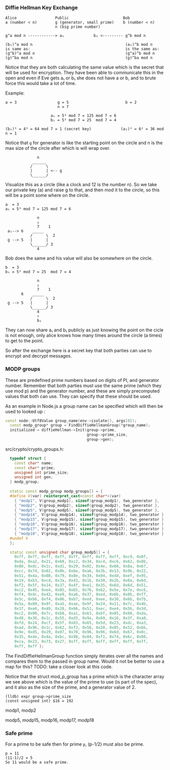 ### Diffie Hellman Key Exchange

```
Alice                 Public                        Bob
a (number < n)        g (generator, small prime)    b (number < n)
                      n (big prime number)

g^a mod n ------------> a₁             b₁ <--------- g^b mod n

(b₁)^a mod n                                         (a₁)^b mod n
is same as:                                          is the same as:
(g^b)^a mod n                                        (g^a)^b mod n
(g)^ba mod n                                         (g)^ba mod n
```
Notice that they are both calculating the same value which is the secret that
will be used for encryption. They have been able to communicate this in the
open and even if Eve gets a₁ or b₁ she does not have a or b, and to brute force
this would take a lot of time.

Example:
```
a = 3                  g = 5                         b = 2
                       n = 7

                    a₁ = 5³ mod 7 = 125 mod 7 = 6
                    b₁ = 5² mod 7 = 25  mod 7 = 4

(b₁)³ = 4³ = 64 mod 7 = 1 (secret key)             (a₁)² = 6² = 36 mod n = 1
```
Notice that `g` for generator is like the starting point on the circle and n is
the max size of the circle after which is will wrap over.
  
```          
              n
            ______
           /      \
           |      | <-- g
           \______/

```
Visualize this as a circle (like a clock and 12 is the number n). So we take
our private key (a) and raise g to that, and then mod it to the circle, so this
will be a point some where on the circle. 

```          
a  = 3
a₁ = 5³ mod 7 = 125 mod 7 = 6

              n
              ↓
              7    1
 a₁--> 6    _____
           /      \  2
 g --> 5   |      | 
           \______/ 3
              4
```
Bob does the same and his value will also be somewhere on the circle. 
```          
b  = 3
b₁ = 5² mod 7 = 25  mod 7 = 4

              n
              ↓
              7    1
       6    _____
           /      \  2
 g --> 5   |      | 
           \______/ 3
              4
              ↑
              b₁
```

They can now share a₁ and b₁ publicly as just knowing the point on the cicle is
not enough, only alice knows how many times around the circle (a times) to get
to the point.

So after the exchange here is a secret key that both parties can use to encrypt
and decrypt messages.


### MODP groups
These are predefined prime numbers based on digits of PI, and generator number.
Remember that both parties must use the same prime (which they use mod p) and
the generator number, and these are simply precomputed values that both can use.
They can specify that these should be used.

As an example in Node.js a group name can be specified which will then be
used to looked up :
```c++
const node::Utf8Value group_name(env->isolate(), args[0]);                       
  const modp_group* group = FindDiffieHellmanGroup(*group_name);                   
  initialized = diffieHellman->Init(group->prime,                                  
                                    group->prime_size,                             
                                    group->gen);                                   
```

src/crypto/crypto_groups.h:
```c++
  typedef struct {                                                                   
    const char* name;                                                                
    const char* prime;                                                               
    unsigned int prime_size;                                                         
    unsigned int gen;                                                                
  } modp_group;                                                                      
                                                                                     
  static const modp_group modp_groups[] = {                                          
  #define V(var) reinterpret_cast<const char*>(var)                                  
    { "modp1", V(group_modp1), sizeof(group_modp1), two_generator },                 
    { "modp2", V(group_modp2), sizeof(group_modp2), two_generator },                 
    { "modp5", V(group_modp5), sizeof(group_modp5), two_generator },                 
    { "modp14", V(group_modp14), sizeof(group_modp14), two_generator },              
    { "modp15", V(group_modp15), sizeof(group_modp15), two_generator },              
    { "modp16", V(group_modp16), sizeof(group_modp16), two_generator },              
    { "modp17", V(group_modp17), sizeof(group_modp17), two_generator },              
    { "modp18", V(group_modp18), sizeof(group_modp18), two_generator }               
  #undef V                                                                           
  };

  static const unsigned char group_modp5[] = {                                    
    0xff, 0xff, 0xff, 0xff, 0xff, 0xff, 0xff, 0xff, 0xc9, 0x0f,                   
    0xda, 0xa2, 0x21, 0x68, 0xc2, 0x34, 0xc4, 0xc6, 0x62, 0x8b,                   
    0x80, 0xdc, 0x1c, 0xd1, 0x29, 0x02, 0x4e, 0x08, 0x8a, 0x67,                   
    0xcc, 0x74, 0x02, 0x0b, 0xbe, 0xa6, 0x3b, 0x13, 0x9b, 0x22,                   
    0x51, 0x4a, 0x08, 0x79, 0x8e, 0x34, 0x04, 0xdd, 0xef, 0x95,                   
    0x19, 0xb3, 0xcd, 0x3a, 0x43, 0x1b, 0x30, 0x2b, 0x0a, 0x6d,                   
    0xf2, 0x5f, 0x14, 0x37, 0x4f, 0xe1, 0x35, 0x6d, 0x6d, 0x51,                   
    0xc2, 0x45, 0xe4, 0x85, 0xb5, 0x76, 0x62, 0x5e, 0x7e, 0xc6,                   
    0xf4, 0x4c, 0x42, 0xe9, 0xa6, 0x37, 0xed, 0x6b, 0x0b, 0xff,                   
    0x5c, 0xb6, 0xf4, 0x06, 0xb7, 0xed, 0xee, 0x38, 0x6b, 0xfb,                   
    0x5a, 0x89, 0x9f, 0xa5, 0xae, 0x9f, 0x24, 0x11, 0x7c, 0x4b,                   
    0x1f, 0xe6, 0x49, 0x28, 0x66, 0x51, 0xec, 0xe4, 0x5b, 0x3d,                   
    0xc2, 0x00, 0x7c, 0xb8, 0xa1, 0x63, 0xbf, 0x05, 0x98, 0xda,                   
    0x48, 0x36, 0x1c, 0x55, 0xd3, 0x9a, 0x69, 0x16, 0x3f, 0xa8,                   
    0xfd, 0x24, 0xcf, 0x5f, 0x83, 0x65, 0x5d, 0x23, 0xdc, 0xa3,                   
    0xad, 0x96, 0x1c, 0x62, 0xf3, 0x56, 0x20, 0x85, 0x52, 0xbb,                   
    0x9e, 0xd5, 0x29, 0x07, 0x70, 0x96, 0x96, 0x6d, 0x67, 0x0c,                   
    0x35, 0x4e, 0x4a, 0xbc, 0x98, 0x04, 0xf1, 0x74, 0x6c, 0x08,                   
    0xca, 0x23, 0x73, 0x27, 0xff, 0xff, 0xff, 0xff, 0xff, 0xff,                   
    0xff, 0xff };
```
The FindDiffieHellmanGroup function simply iterates over all the names
and compares them to the passed in group name. Would it not be better to use a
map for this? TODO: take a closer look at this code.

Notice that the struct mod_p_group has a prime which is the character array
we see above which is the value of the prime to use (is part of the spec), and
it also as the size of the prime, and a generator value of 2.
```console
(lldb) expr group->prime_size
(const unsigned int) $16 = 192
```

modp1, modp2

modp5, modp15, modp16, modp17, modp18


### Safe prime
For a prime to be safe then for prime `p`, (p-1/2) must also be prime.
```
p = 11
(11-1)/2 = 5
So 11 would be a safe prime.

```
